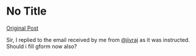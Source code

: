 # No Title

[Original Post](https://discourse.onlinedegree.iitm.ac.in/t/169029/633)

<p>Sir, I replied to the email received by me from <a class="mention" href="/u/jivraj">@jivraj</a> as it was instructed. Should i fill gform now also?</p>